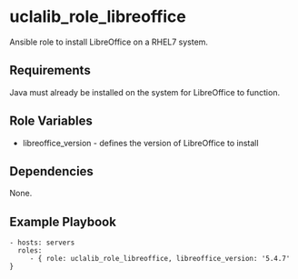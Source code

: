 uclalib_role_libreoffice
=========

Ansible role to install LibreOffice on a RHEL7 system.

Requirements
------------

Java must already be installed on the system for LibreOffice to function.

Role Variables
--------------

* libreoffice_version - defines the version of LibreOffice to install

Dependencies
------------

None.

Example Playbook
----------------

    - hosts: servers
      roles:
         - { role: uclalib_role_libreoffice, libreoffice_version: '5.4.7' }
